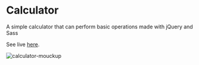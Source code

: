 # Calculator
A simple calculator that can perform basic operations made with jQuery and Sass

See live [here](http://www.jagawebdev.com/calculator/).

![calculator-mouckup](https://cloud.githubusercontent.com/assets/19750215/18620708/763b88d2-7ddd-11e6-8403-d5050668b5e0.jpg)

